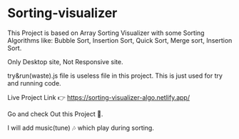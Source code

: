 ﻿# Sorting-visualizer

This Project is based on Array Sorting Visualizer with some Sorting Algorithms like: Bubble Sort, Insertion Sort, Quick Sort, Merge sort, Insertion Sort.

Only Desktop site, Not Responsive site.

try&run(waste).js file is useless file in this project. This is just used for try and running code.

Live Project Link 👉 https://sorting-visualizer-algo.netlify.app/

Go and check Out this Project 🤩.

I will add music(tune) 🎶 which play during sorting.
